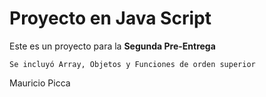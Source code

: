 # Proyecto en Java Script

Este es un proyecto para la **Segunda Pre-Entrega**

    Se incluyó Array, Objetos y Funciones de orden superior

Mauricio Picca